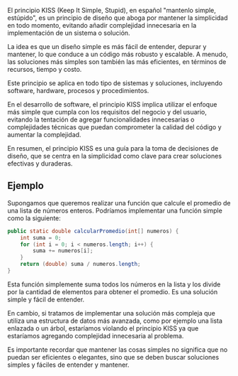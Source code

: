 El principio KISS (Keep It Simple, Stupid), en español "mantenlo simple, estúpido", es un principio de diseño que aboga por mantener la simplicidad en todo momento, evitando añadir complejidad innecesaria en la implementación de un sistema o solución.

La idea es que un diseño simple es más fácil de entender, depurar y mantener, lo que conduce a un código más robusto y escalable. A menudo, las soluciones más simples son también las más eficientes, en términos de recursos, tiempo y costo.

Este principio se aplica en todo tipo de sistemas y soluciones, incluyendo software, hardware, procesos y procedimientos.

En el desarrollo de software, el principio KISS implica utilizar el enfoque más simple que cumpla con los requisitos del negocio y del usuario, evitando la tentación de agregar funcionalidades innecesarias o complejidades técnicas que puedan comprometer la calidad del código y aumentar la complejidad.

En resumen, el principio KISS es una guía para la toma de decisiones de diseño, que se centra en la simplicidad como clave para crear soluciones efectivas y duraderas.

## Ejemplo

Supongamos que queremos realizar una función que calcule el promedio de una lista de números enteros. Podríamos implementar una función simple como la siguiente:

``` java
public static double calcularPromedio(int[] numeros) {
    int suma = 0;
    for (int i = 0; i < numeros.length; i++) {
        suma += numeros[i];
    }
    return (double) suma / numeros.length;
}
```

Esta función simplemente suma todos los números en la lista y los divide por la cantidad de elementos para obtener el promedio. Es una solución simple y fácil de entender.

En cambio, si tratamos de implementar una solución más compleja que utiliza una estructura de datos más avanzada, como por ejemplo una lista enlazada o un árbol, estaríamos violando el principio KISS ya que estaríamos agregando complejidad innecesaria al problema.

Es importante recordar que mantener las cosas simples no significa que no puedan ser eficientes o elegantes, sino que se deben buscar soluciones simples y fáciles de entender y mantener.